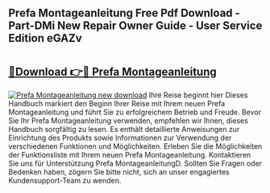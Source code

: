 ## Prefa Montageanleitung Free Pdf Download - Part-DMi New Repair Owner Guide - User Service Edition eGAZv

# <h2><a href="http://df8catk.blite.top/?on=Prefa+Montageanleitung">🔗Download 👉🔴 Prefa Montageanleitung</a></h2>

[![Prefa Montageanleitung new download](https://i.imgur.com/lujVjoI.png)](http://df8catk.blite.top/?on=Prefa+Montageanleitung)
Ihre Reise beginnt hier Dieses Handbuch markiert den Beginn Ihrer Reise mit Ihrem neuen Prefa Montageanleitung und führt Sie zu erfolgreichem Betrieb und Freude. Bevor Sie Ihr Prefa Montageanleitung verwenden, empfehlen wir Ihnen, dieses Handbuch sorgfältig zu lesen. Es enthält detaillierte Anweisungen zur Einrichtung des Produkts sowie Informationen zur Verwendung der verschiedenen Funktionen und Möglichkeiten. Erleben Sie die Möglichkeiten der Funktionsliste mit Ihrem neuen Prefa Montageanleitung. Kontaktieren Sie uns für Unterstützung Prefa MontageanleitungD. Sollten Sie Fragen oder Bedenken haben, zögern Sie bitte nicht, sich an unser engagiertes Kundensupport-Team zu wenden.
